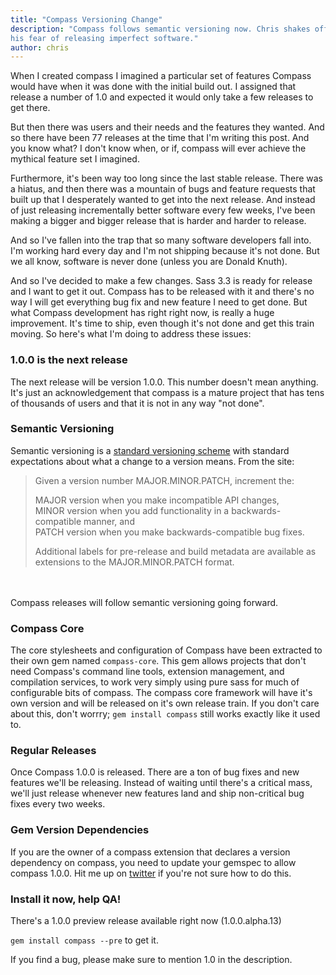 ```yaml
---
title: "Compass Versioning Change"
description: "Compass follows semantic versioning now. Chris shakes off
his fear of releasing imperfect software."
author: chris
---
```


When I created compass I imagined a particular set of features Compass
would have when it was done with the initial build out. I assigned that
release a number of 1.0 and expected it would only take a few releases to
get there.

But then there was users and their needs and the features they wanted.
And so there have been 77 releases at the time that I'm writing this
post. And you know what? I don't know when, or if, compass will ever
achieve the mythical feature set I imagined.

Furthermore, it's been way too long since the last stable release.
There was a hiatus, and then there was a mountain of bugs and feature
requests that built up that I desperately wanted to get into the next
release. And instead of just releasing incrementally better software
every few weeks, I've been making a bigger and bigger release that is
harder and harder to release.

And so I've fallen into the trap that so many software developers fall
into. I'm working hard every day and I'm not shipping because it's not
done. But we all know, software is never done (unless you are Donald
Knuth).

And so I've decided to make a few changes. Sass 3.3 is ready for release
and I want to get it out. Compass has to be released with it and there's
no way I will get everything bug fix and new feature I need to get done.
But what Compass development has right right now, is really a huge
improvement. It's time to ship, even though it's not done and get this
train moving. So here's what I'm doing to address these issues:

### 1.0.0 is the next release

The next release will be version 1.0.0. This number doesn't mean
anything. It's just an acknowledgement that compass is a mature project
that has tens of thousands of users and that it is not in any way "not
done".

### Semantic Versioning

Semantic versioning is a [standard versioning scheme](http://semver.org/)
with standard expectations about what a change to a version means. From
the site:

> Given a version number MAJOR.MINOR.PATCH, increment the:
> 
> MAJOR version when you make incompatible API changes,<br>
> MINOR version when you add functionality in a backwards-compatible manner, and<br>
> PATCH version when you make backwards-compatible bug fixes.
>
> Additional labels for pre-release and build metadata are available as
> extensions to the MAJOR.MINOR.PATCH format.

<br>
<br>
Compass releases will follow semantic versioning going forward.

### Compass Core

The core stylesheets and configuration of Compass have been extracted to
their own gem named `compass-core`. This gem allows projects that don't
need Compass's command line tools, extension management, and compilation
services, to work very simply using pure sass for much of configurable
bits of compass. The compass core framework will have it's own version
and will be released on it's own release train. If you don't care about
this, don't worrry; `gem install compass` still works exactly like it
used to.

### Regular Releases

Once Compass 1.0.0 is released. There are a ton of bug fixes and new
features we'll be releasing. Instead of waiting until there's a critical
mass, we'll just release whenever new features land and ship
non-critical bug fixes every two weeks.

### Gem Version Dependencies

If you are the owner of a compass extension that declares a version
dependency on compass, you need to update your gemspec to allow compass
1.0.0. Hit me up on [twitter](http://twitter.com/chriseppstein) if
you're not sure how to do this.

### Install it now, help QA!

There's a 1.0.0 preview release available right now (1.0.0.alpha.13)

`gem install compass --pre` to get it.

If you find a bug, please make sure to mention 1.0 in the description.
